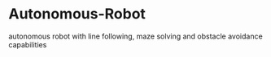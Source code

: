 # Autonomous-Robot
 autonomous robot with line following, maze solving and obstacle avoidance capabilities
